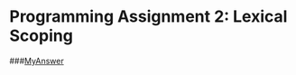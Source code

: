 Programming Assignment 2: Lexical Scoping
=====


###[MyAnswer](https://github.com/mutarock/ProgrammingAssignment2)